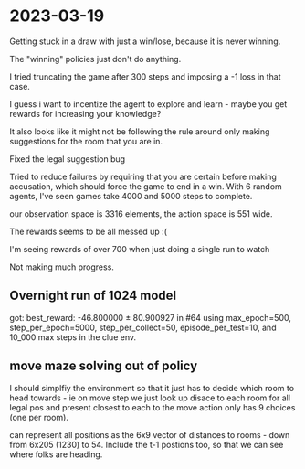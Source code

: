 # 2023-03-19

Getting stuck in a draw with just a win/lose, because it is never winning.

The "winning" policies just don't do anything.

I tried truncating the game after 300 steps and imposing a -1 loss in that case.

I guess i want to incentize the agent to explore and learn - maybe you get rewards
for increasing your knowledge?

It also looks like it might not be following the rule around only making suggestions
for the room that you are in.

Fixed the legal suggestion bug


Tried to reduce failures by requiring that you are certain before making accusation,
which should force the game to end in a win.  With 6 random agents, I've seen games
take 4000 and 5000 steps to complete.

our observation space is 3316 elements, the action space is 551 wide.

The rewards seems to be all messed up :(

I'm seeing rewards of over 700 when just doing a single run to watch

Not making much progress.

## Overnight run of 1024 model

got:  best_reward: -46.800000 ± 80.900927 in #64
using
        max_epoch=500,
        step_per_epoch=5000,
        step_per_collect=50,
        episode_per_test=10,
and 10_000 max steps in the clue env.



## move maze solving out of policy
I should simplfiy the environment so that it just has to decide which room to
head towards - ie on move step we just look up disace to each room for all legal pos
and present closest to each to the move action only has 9 choices (one per room).

can represent all positions as the 6x9 vector of distances to rooms - down from
6x205 (1230) to 54. Include the t-1 postions too, so that we can see where folks are
heading.
